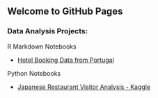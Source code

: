 ## Welcome to GitHub Pages

### Data Analysis Projects:
R Markdown Notebooks
* [Hotel Booking Data from Portugal](https://sergio-puno.github.io/Hotel-Booking-EDA/)


Python Notebooks
* [Japanese Restaurant Visitor Analysis - Kaggle](https://github.com/Sergio-Puno/Kaggle_Restaurant_EDA)
